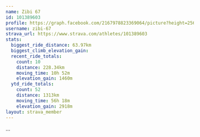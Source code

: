 ```yaml
---
name: Zibi 67
id: 101389603
profile: https://graph.facebook.com/2167978823369064/picture?height=256&width=256
username: zibi-67
strava_url: https://www.strava.com/athletes/101389603
stats:
  biggest_ride_distance: 63.97km
  biggest_climb_elevation_gain: 
  recent_ride_totals:
    count: 10
    distance: 228.34km
    moving_time: 10h 52m
    elevation_gain: 1460m
  ytd_ride_totals:
    count: 52
    distance: 1313km
    moving_time: 56h 18m
    elevation_gain: 2918m
layout: strava_member
--- 
```

...
